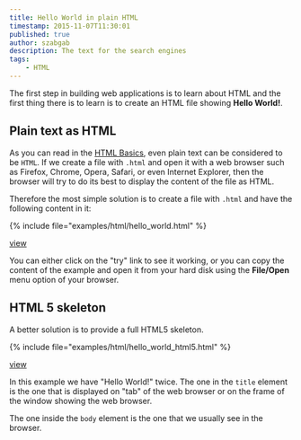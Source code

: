```yaml
---
title: Hello World in plain HTML
timestamp: 2015-11-07T11:30:01
published: true
author: szabgab
description: The text for the search engines
tags:
    - HTML
---
```



The first step in building web applications is to learn about HTML and the first thing there is to
learn is to create an HTML file showing **Hello World!**.


## Plain text as HTML

As you can read in the [HTML Basics](/html-basics), even plain text can be considered to be `HTML`.
If we create a file with `.html` and open it with a web browser such as Firefox, Chrome, Opera, Safari, or even Internet Explorer,
then the browser will try to do its best to display the content of the file as HTML.

Therefore the most simple solution is to create a file with `.html` and have the following content in it:

{% include file="examples/html/hello_world.html" %}

[view](examples/html/hello_world.html)

You can either click on the "try" link to see it working, or you can copy the content of the example and open it
from your hard disk using the **File/Open** menu option of your browser.


## HTML 5 skeleton

A better solution is to provide a full HTML5 skeleton.

{% include file="examples/html/hello_world_html5.html" %}

[view](examples/html/hello_world_html5.html)

In this example we have "Hello World!" twice. The one in the `title` element is the
one that is displayed on "tab" of the web browser or on the frame of the window showing the web browser.

The one inside the `body` element is the one that we usually see in the browser.


